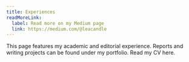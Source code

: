 ```yaml
---
title: Experiences
readMoreLink:
  label: Read more on my Medium page
  link: https://medium.com/@leacandle
---
```

This page features my academic and editorial experience. Reports and writing projects can be found under my portfolio. Read my CV here.